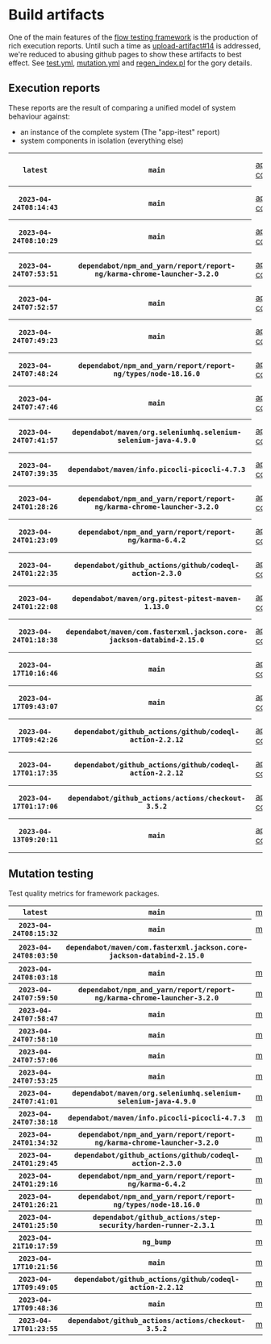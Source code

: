 # Build artifacts

One of the main features of the [flow testing framework](https://github.com/Mastercard/flow) is the production of rich execution reports.
Until such a time as [upload-artifact#14](https://github.com/actions/upload-artifact/issues/14) is addressed, we're reduced to abusing github pages to show these artifacts to best effect.
See [test.yml](https://github.com/Mastercard/flow/blob/main/.github/workflows/test.yml), [mutation.yml](https://github.com/Mastercard/flow/blob/main/.github/workflows/mutation.yml) and [regen_index.pl](https://github.com/Mastercard/flow/blob/pages/regen_index.pl) for the gory details.

## Execution reports

These reports are the result of comparing a unified model of system behaviour against:
 * an instance of the complete system (The "app-itest" report)
 * system components in isolation (everything else)

<!-- start:execution -->
<table>
	<tbody>
		<tr> <th><code>latest</code></th>
			 <th><code>main</code></th>
			<td><a href="execution/latest/flow_execution_reports/example/app-core/target/mctf/latest/index.html">app-core</a></td>
			<td><a href="execution/latest/flow_execution_reports/example/app-histogram/target/mctf/latest/index.html">app-histogram</a></td>
			<td><a href="execution/latest/flow_execution_reports/example/app-itest/target/mctf/latest/index.html">app-itest</a></td>
			<td><a href="execution/latest/flow_execution_reports/example/app-queue/target/mctf/latest/index.html">app-queue</a></td>
			<td><a href="execution/latest/flow_execution_reports/example/app-store/target/mctf/latest/index.html">app-store</a></td>
			<td><a href="execution/latest/flow_execution_reports/example/app-ui/target/mctf/latest/index.html">app-ui</a></td>
			<td><a href="execution/latest/flow_execution_reports/example/app-web-ui/target/mctf/latest/index.html">app-web-ui</a></td>
		</tr>
		<tr> <th><code>2023-04-24T08:14:43</code></th>
			 <th><code>main</code></th>
			<td><a href="execution/1682324083/flow_execution_reports/example/app-core/target/mctf/latest/index.html">app-core</a></td>
			<td><a href="execution/1682324083/flow_execution_reports/example/app-histogram/target/mctf/latest/index.html">app-histogram</a></td>
			<td><a href="execution/1682324083/flow_execution_reports/example/app-itest/target/mctf/latest/index.html">app-itest</a></td>
			<td><a href="execution/1682324083/flow_execution_reports/example/app-queue/target/mctf/latest/index.html">app-queue</a></td>
			<td><a href="execution/1682324083/flow_execution_reports/example/app-store/target/mctf/latest/index.html">app-store</a></td>
			<td><a href="execution/1682324083/flow_execution_reports/example/app-ui/target/mctf/latest/index.html">app-ui</a></td>
			<td><a href="execution/1682324083/flow_execution_reports/example/app-web-ui/target/mctf/latest/index.html">app-web-ui</a></td>
		</tr>
		<tr> <th><code>2023-04-24T08:10:29</code></th>
			 <th><code>main</code></th>
			<td><a href="execution/1682323829/flow_execution_reports/example/app-core/target/mctf/latest/index.html">app-core</a></td>
			<td><a href="execution/1682323829/flow_execution_reports/example/app-histogram/target/mctf/latest/index.html">app-histogram</a></td>
			<td><a href="execution/1682323829/flow_execution_reports/example/app-itest/target/mctf/latest/index.html">app-itest</a></td>
			<td><a href="execution/1682323829/flow_execution_reports/example/app-queue/target/mctf/latest/index.html">app-queue</a></td>
			<td><a href="execution/1682323829/flow_execution_reports/example/app-store/target/mctf/latest/index.html">app-store</a></td>
			<td><a href="execution/1682323829/flow_execution_reports/example/app-ui/target/mctf/latest/index.html">app-ui</a></td>
			<td><a href="execution/1682323829/flow_execution_reports/example/app-web-ui/target/mctf/latest/index.html">app-web-ui</a></td>
		</tr>
		<tr> <th><code>2023-04-24T07:53:51</code></th>
			 <th><code>dependabot/npm_and_yarn/report/report-ng/karma-chrome-launcher-3.2.0</code></th>
			<td><a href="execution/1682322831/flow_execution_reports/example/app-core/target/mctf/latest/index.html">app-core</a></td>
			<td><a href="execution/1682322831/flow_execution_reports/example/app-histogram/target/mctf/latest/index.html">app-histogram</a></td>
			<td><a href="execution/1682322831/flow_execution_reports/example/app-itest/target/mctf/latest/index.html">app-itest</a></td>
			<td><a href="execution/1682322831/flow_execution_reports/example/app-queue/target/mctf/latest/index.html">app-queue</a></td>
			<td><a href="execution/1682322831/flow_execution_reports/example/app-store/target/mctf/latest/index.html">app-store</a></td>
			<td><a href="execution/1682322831/flow_execution_reports/example/app-ui/target/mctf/latest/index.html">app-ui</a></td>
			<td><a href="execution/1682322831/flow_execution_reports/example/app-web-ui/target/mctf/latest/index.html">app-web-ui</a></td>
		</tr>
		<tr> <th><code>2023-04-24T07:52:57</code></th>
			 <th><code>main</code></th>
			<td><a href="execution/1682322777/flow_execution_reports/example/app-core/target/mctf/latest/index.html">app-core</a></td>
			<td><a href="execution/1682322777/flow_execution_reports/example/app-histogram/target/mctf/latest/index.html">app-histogram</a></td>
			<td><a href="execution/1682322777/flow_execution_reports/example/app-itest/target/mctf/latest/index.html">app-itest</a></td>
			<td><a href="execution/1682322777/flow_execution_reports/example/app-queue/target/mctf/latest/index.html">app-queue</a></td>
			<td><a href="execution/1682322777/flow_execution_reports/example/app-store/target/mctf/latest/index.html">app-store</a></td>
			<td><a href="execution/1682322777/flow_execution_reports/example/app-ui/target/mctf/latest/index.html">app-ui</a></td>
			<td><a href="execution/1682322777/flow_execution_reports/example/app-web-ui/target/mctf/latest/index.html">app-web-ui</a></td>
		</tr>
		<tr> <th><code>2023-04-24T07:49:23</code></th>
			 <th><code>main</code></th>
			<td><a href="execution/1682322563/flow_execution_reports/example/app-core/target/mctf/latest/index.html">app-core</a></td>
			<td><a href="execution/1682322563/flow_execution_reports/example/app-histogram/target/mctf/latest/index.html">app-histogram</a></td>
			<td><a href="execution/1682322563/flow_execution_reports/example/app-itest/target/mctf/latest/index.html">app-itest</a></td>
			<td><a href="execution/1682322563/flow_execution_reports/example/app-queue/target/mctf/latest/index.html">app-queue</a></td>
			<td><a href="execution/1682322563/flow_execution_reports/example/app-store/target/mctf/latest/index.html">app-store</a></td>
			<td><a href="execution/1682322563/flow_execution_reports/example/app-ui/target/mctf/latest/index.html">app-ui</a></td>
			<td><a href="execution/1682322563/flow_execution_reports/example/app-web-ui/target/mctf/latest/index.html">app-web-ui</a></td>
		</tr>
		<tr> <th><code>2023-04-24T07:48:24</code></th>
			 <th><code>dependabot/npm_and_yarn/report/report-ng/types/node-18.16.0</code></th>
			<td><a href="execution/1682322504/flow_execution_reports/example/app-core/target/mctf/latest/index.html">app-core</a></td>
			<td><a href="execution/1682322504/flow_execution_reports/example/app-histogram/target/mctf/latest/index.html">app-histogram</a></td>
			<td><a href="execution/1682322504/flow_execution_reports/example/app-itest/target/mctf/latest/index.html">app-itest</a></td>
			<td><a href="execution/1682322504/flow_execution_reports/example/app-queue/target/mctf/latest/index.html">app-queue</a></td>
			<td><a href="execution/1682322504/flow_execution_reports/example/app-store/target/mctf/latest/index.html">app-store</a></td>
			<td><a href="execution/1682322504/flow_execution_reports/example/app-ui/target/mctf/latest/index.html">app-ui</a></td>
			<td><a href="execution/1682322504/flow_execution_reports/example/app-web-ui/target/mctf/latest/index.html">app-web-ui</a></td>
		</tr>
		<tr> <th><code>2023-04-24T07:47:46</code></th>
			 <th><code>main</code></th>
			<td><a href="execution/1682322466/flow_execution_reports/example/app-core/target/mctf/latest/index.html">app-core</a></td>
			<td><a href="execution/1682322466/flow_execution_reports/example/app-histogram/target/mctf/latest/index.html">app-histogram</a></td>
			<td><a href="execution/1682322466/flow_execution_reports/example/app-itest/target/mctf/latest/index.html">app-itest</a></td>
			<td><a href="execution/1682322466/flow_execution_reports/example/app-queue/target/mctf/latest/index.html">app-queue</a></td>
			<td><a href="execution/1682322466/flow_execution_reports/example/app-store/target/mctf/latest/index.html">app-store</a></td>
			<td><a href="execution/1682322466/flow_execution_reports/example/app-ui/target/mctf/latest/index.html">app-ui</a></td>
			<td><a href="execution/1682322466/flow_execution_reports/example/app-web-ui/target/mctf/latest/index.html">app-web-ui</a></td>
		</tr>
		<tr> <th><code>2023-04-24T07:41:57</code></th>
			 <th><code>dependabot/maven/org.seleniumhq.selenium-selenium-java-4.9.0</code></th>
			<td><a href="execution/1682322117/flow_execution_reports/example/app-core/target/mctf/latest/index.html">app-core</a></td>
			<td><a href="execution/1682322117/flow_execution_reports/example/app-histogram/target/mctf/latest/index.html">app-histogram</a></td>
			<td><a href="execution/1682322117/flow_execution_reports/example/app-itest/target/mctf/latest/index.html">app-itest</a></td>
			<td><a href="execution/1682322117/flow_execution_reports/example/app-queue/target/mctf/latest/index.html">app-queue</a></td>
			<td><a href="execution/1682322117/flow_execution_reports/example/app-store/target/mctf/latest/index.html">app-store</a></td>
			<td><a href="execution/1682322117/flow_execution_reports/example/app-ui/target/mctf/latest/index.html">app-ui</a></td>
			<td><a href="execution/1682322117/flow_execution_reports/example/app-web-ui/target/mctf/latest/index.html">app-web-ui</a></td>
		</tr>
		<tr> <th><code>2023-04-24T07:39:35</code></th>
			 <th><code>dependabot/maven/info.picocli-picocli-4.7.3</code></th>
			<td><a href="execution/1682321975/flow_execution_reports/example/app-core/target/mctf/latest/index.html">app-core</a></td>
			<td><a href="execution/1682321975/flow_execution_reports/example/app-histogram/target/mctf/latest/index.html">app-histogram</a></td>
			<td><a href="execution/1682321975/flow_execution_reports/example/app-itest/target/mctf/latest/index.html">app-itest</a></td>
			<td><a href="execution/1682321975/flow_execution_reports/example/app-queue/target/mctf/latest/index.html">app-queue</a></td>
			<td><a href="execution/1682321975/flow_execution_reports/example/app-store/target/mctf/latest/index.html">app-store</a></td>
			<td><a href="execution/1682321975/flow_execution_reports/example/app-ui/target/mctf/latest/index.html">app-ui</a></td>
			<td><a href="execution/1682321975/flow_execution_reports/example/app-web-ui/target/mctf/latest/index.html">app-web-ui</a></td>
		</tr>
		<tr> <th><code>2023-04-24T01:28:26</code></th>
			 <th><code>dependabot/npm_and_yarn/report/report-ng/karma-chrome-launcher-3.2.0</code></th>
			<td><a href="execution/1682299706/flow_execution_reports/example/app-core/target/mctf/latest/index.html">app-core</a></td>
			<td><a href="execution/1682299706/flow_execution_reports/example/app-histogram/target/mctf/latest/index.html">app-histogram</a></td>
			<td><a href="execution/1682299706/flow_execution_reports/example/app-itest/target/mctf/latest/index.html">app-itest</a></td>
			<td><a href="execution/1682299706/flow_execution_reports/example/app-queue/target/mctf/latest/index.html">app-queue</a></td>
			<td><a href="execution/1682299706/flow_execution_reports/example/app-store/target/mctf/latest/index.html">app-store</a></td>
			<td><a href="execution/1682299706/flow_execution_reports/example/app-ui/target/mctf/latest/index.html">app-ui</a></td>
			<td><a href="execution/1682299706/flow_execution_reports/example/app-web-ui/target/mctf/latest/index.html">app-web-ui</a></td>
		</tr>
		<tr> <th><code>2023-04-24T01:23:09</code></th>
			 <th><code>dependabot/npm_and_yarn/report/report-ng/karma-6.4.2</code></th>
			<td><a href="execution/1682299389/flow_execution_reports/example/app-core/target/mctf/latest/index.html">app-core</a></td>
			<td><a href="execution/1682299389/flow_execution_reports/example/app-histogram/target/mctf/latest/index.html">app-histogram</a></td>
			<td><a href="execution/1682299389/flow_execution_reports/example/app-itest/target/mctf/latest/index.html">app-itest</a></td>
			<td><a href="execution/1682299389/flow_execution_reports/example/app-queue/target/mctf/latest/index.html">app-queue</a></td>
			<td><a href="execution/1682299389/flow_execution_reports/example/app-store/target/mctf/latest/index.html">app-store</a></td>
			<td><a href="execution/1682299389/flow_execution_reports/example/app-ui/target/mctf/latest/index.html">app-ui</a></td>
			<td><a href="execution/1682299389/flow_execution_reports/example/app-web-ui/target/mctf/latest/index.html">app-web-ui</a></td>
		</tr>
		<tr> <th><code>2023-04-24T01:22:35</code></th>
			 <th><code>dependabot/github_actions/github/codeql-action-2.3.0</code></th>
			<td><a href="execution/1682299355/flow_execution_reports/example/app-core/target/mctf/latest/index.html">app-core</a></td>
			<td><a href="execution/1682299355/flow_execution_reports/example/app-histogram/target/mctf/latest/index.html">app-histogram</a></td>
			<td><a href="execution/1682299355/flow_execution_reports/example/app-itest/target/mctf/latest/index.html">app-itest</a></td>
			<td><a href="execution/1682299355/flow_execution_reports/example/app-queue/target/mctf/latest/index.html">app-queue</a></td>
			<td><a href="execution/1682299355/flow_execution_reports/example/app-store/target/mctf/latest/index.html">app-store</a></td>
			<td><a href="execution/1682299355/flow_execution_reports/example/app-ui/target/mctf/latest/index.html">app-ui</a></td>
			<td><a href="execution/1682299355/flow_execution_reports/example/app-web-ui/target/mctf/latest/index.html">app-web-ui</a></td>
		</tr>
		<tr> <th><code>2023-04-24T01:22:08</code></th>
			 <th><code>dependabot/maven/org.pitest-pitest-maven-1.13.0</code></th>
			<td><a href="execution/1682299328/flow_execution_reports/example/app-core/target/mctf/latest/index.html">app-core</a></td>
			<td><a href="execution/1682299328/flow_execution_reports/example/app-histogram/target/mctf/latest/index.html">app-histogram</a></td>
			<td><a href="execution/1682299328/flow_execution_reports/example/app-itest/target/mctf/latest/index.html">app-itest</a></td>
			<td><a href="execution/1682299328/flow_execution_reports/example/app-queue/target/mctf/latest/index.html">app-queue</a></td>
			<td><a href="execution/1682299328/flow_execution_reports/example/app-store/target/mctf/latest/index.html">app-store</a></td>
			<td><a href="execution/1682299328/flow_execution_reports/example/app-ui/target/mctf/latest/index.html">app-ui</a></td>
			<td><a href="execution/1682299328/flow_execution_reports/example/app-web-ui/target/mctf/latest/index.html">app-web-ui</a></td>
		</tr>
		<tr> <th><code>2023-04-24T01:18:38</code></th>
			 <th><code>dependabot/maven/com.fasterxml.jackson.core-jackson-databind-2.15.0</code></th>
			<td><a href="execution/1682299118/flow_execution_reports/example/app-core/target/mctf/latest/index.html">app-core</a></td>
			<td><a href="execution/1682299118/flow_execution_reports/example/app-histogram/target/mctf/latest/index.html">app-histogram</a></td>
			<td><a href="execution/1682299118/flow_execution_reports/example/app-itest/target/mctf/latest/index.html">app-itest</a></td>
			<td><a href="execution/1682299118/flow_execution_reports/example/app-queue/target/mctf/latest/index.html">app-queue</a></td>
			<td><a href="execution/1682299118/flow_execution_reports/example/app-store/target/mctf/latest/index.html">app-store</a></td>
			<td><a href="execution/1682299118/flow_execution_reports/example/app-ui/target/mctf/latest/index.html">app-ui</a></td>
			<td><a href="execution/1682299118/flow_execution_reports/example/app-web-ui/target/mctf/latest/index.html">app-web-ui</a></td>
		</tr>
		<tr> <th><code>2023-04-17T10:16:46</code></th>
			 <th><code>main</code></th>
			<td><a href="execution/1681726606/flow_execution_reports/example/app-core/target/mctf/latest/index.html">app-core</a></td>
			<td><a href="execution/1681726606/flow_execution_reports/example/app-histogram/target/mctf/latest/index.html">app-histogram</a></td>
			<td><a href="execution/1681726606/flow_execution_reports/example/app-itest/target/mctf/latest/index.html">app-itest</a></td>
			<td><a href="execution/1681726606/flow_execution_reports/example/app-queue/target/mctf/latest/index.html">app-queue</a></td>
			<td><a href="execution/1681726606/flow_execution_reports/example/app-store/target/mctf/latest/index.html">app-store</a></td>
			<td><a href="execution/1681726606/flow_execution_reports/example/app-ui/target/mctf/latest/index.html">app-ui</a></td>
			<td><a href="execution/1681726606/flow_execution_reports/example/app-web-ui/target/mctf/latest/index.html">app-web-ui</a></td>
		</tr>
		<tr> <th><code>2023-04-17T09:43:07</code></th>
			 <th><code>main</code></th>
			<td><a href="execution/1681724587/flow_execution_reports/example/app-core/target/mctf/latest/index.html">app-core</a></td>
			<td><a href="execution/1681724587/flow_execution_reports/example/app-histogram/target/mctf/latest/index.html">app-histogram</a></td>
			<td><a href="execution/1681724587/flow_execution_reports/example/app-itest/target/mctf/latest/index.html">app-itest</a></td>
			<td><a href="execution/1681724587/flow_execution_reports/example/app-queue/target/mctf/latest/index.html">app-queue</a></td>
			<td><a href="execution/1681724587/flow_execution_reports/example/app-store/target/mctf/latest/index.html">app-store</a></td>
			<td><a href="execution/1681724587/flow_execution_reports/example/app-ui/target/mctf/latest/index.html">app-ui</a></td>
			<td><a href="execution/1681724587/flow_execution_reports/example/app-web-ui/target/mctf/latest/index.html">app-web-ui</a></td>
		</tr>
		<tr> <th><code>2023-04-17T09:42:26</code></th>
			 <th><code>dependabot/github_actions/github/codeql-action-2.2.12</code></th>
			<td><a href="execution/1681724546/flow_execution_reports/example/app-core/target/mctf/latest/index.html">app-core</a></td>
			<td><a href="execution/1681724546/flow_execution_reports/example/app-histogram/target/mctf/latest/index.html">app-histogram</a></td>
			<td><a href="execution/1681724546/flow_execution_reports/example/app-itest/target/mctf/latest/index.html">app-itest</a></td>
			<td><a href="execution/1681724546/flow_execution_reports/example/app-queue/target/mctf/latest/index.html">app-queue</a></td>
			<td><a href="execution/1681724546/flow_execution_reports/example/app-store/target/mctf/latest/index.html">app-store</a></td>
			<td><a href="execution/1681724546/flow_execution_reports/example/app-ui/target/mctf/latest/index.html">app-ui</a></td>
			<td><a href="execution/1681724546/flow_execution_reports/example/app-web-ui/target/mctf/latest/index.html">app-web-ui</a></td>
		</tr>
		<tr> <th><code>2023-04-17T01:17:35</code></th>
			 <th><code>dependabot/github_actions/github/codeql-action-2.2.12</code></th>
			<td><a href="execution/1681694255/flow_execution_reports/example/app-core/target/mctf/latest/index.html">app-core</a></td>
			<td><a href="execution/1681694255/flow_execution_reports/example/app-histogram/target/mctf/latest/index.html">app-histogram</a></td>
			<td><a href="execution/1681694255/flow_execution_reports/example/app-itest/target/mctf/latest/index.html">app-itest</a></td>
			<td><a href="execution/1681694255/flow_execution_reports/example/app-queue/target/mctf/latest/index.html">app-queue</a></td>
			<td><a href="execution/1681694255/flow_execution_reports/example/app-store/target/mctf/latest/index.html">app-store</a></td>
			<td><a href="execution/1681694255/flow_execution_reports/example/app-ui/target/mctf/latest/index.html">app-ui</a></td>
			<td><a href="execution/1681694255/flow_execution_reports/example/app-web-ui/target/mctf/latest/index.html">app-web-ui</a></td>
		</tr>
		<tr> <th><code>2023-04-17T01:17:06</code></th>
			 <th><code>dependabot/github_actions/actions/checkout-3.5.2</code></th>
			<td><a href="execution/1681694226/flow_execution_reports/example/app-core/target/mctf/latest/index.html">app-core</a></td>
			<td><a href="execution/1681694226/flow_execution_reports/example/app-histogram/target/mctf/latest/index.html">app-histogram</a></td>
			<td><a href="execution/1681694226/flow_execution_reports/example/app-itest/target/mctf/latest/index.html">app-itest</a></td>
			<td><a href="execution/1681694226/flow_execution_reports/example/app-queue/target/mctf/latest/index.html">app-queue</a></td>
			<td><a href="execution/1681694226/flow_execution_reports/example/app-store/target/mctf/latest/index.html">app-store</a></td>
			<td><a href="execution/1681694226/flow_execution_reports/example/app-ui/target/mctf/latest/index.html">app-ui</a></td>
			<td><a href="execution/1681694226/flow_execution_reports/example/app-web-ui/target/mctf/latest/index.html">app-web-ui</a></td>
		</tr>
		<tr> <th><code>2023-04-13T09:20:11</code></th>
			 <th><code>main</code></th>
			<td><a href="execution/1681377611/flow_execution_reports/example/app-core/target/mctf/latest/index.html">app-core</a></td>
			<td><a href="execution/1681377611/flow_execution_reports/example/app-histogram/target/mctf/latest/index.html">app-histogram</a></td>
			<td><a href="execution/1681377611/flow_execution_reports/example/app-itest/target/mctf/latest/index.html">app-itest</a></td>
			<td><a href="execution/1681377611/flow_execution_reports/example/app-queue/target/mctf/latest/index.html">app-queue</a></td>
			<td><a href="execution/1681377611/flow_execution_reports/example/app-store/target/mctf/latest/index.html">app-store</a></td>
			<td><a href="execution/1681377611/flow_execution_reports/example/app-ui/target/mctf/latest/index.html">app-ui</a></td>
			<td><a href="execution/1681377611/flow_execution_reports/example/app-web-ui/target/mctf/latest/index.html">app-web-ui</a></td>
		</tr>
	</tbody>
</table>
<!-- end:execution -->

## Mutation testing

Test quality metrics for framework packages.

<!-- start:mutation -->
<table>
	<tbody>
		<tr> <th><code>latest</code></th>
			 <th><code>main</code></th>
			<td><a href="mutation/latest/mutation_report/index.html">mutation</a></td>
			<td></td>
			<td></td>
			<td></td>
			<td></td>
			<td></td>
			<td></td>
			<td></td>
			<td></td>
			<td></td>
			<td></td>
			<td></td>
			<td></td>
			<td></td>
			<td></td>
			<td></td>
			<td></td>
			<td></td>
			<td></td>
		</tr>
		<tr> <th><code>2023-04-24T08:15:32</code></th>
			 <th><code>main</code></th>
			<td><a href="mutation/1682324132/mutation_report/index.html">mutation</a></td>
			<td></td>
			<td></td>
			<td></td>
			<td></td>
			<td></td>
			<td></td>
			<td></td>
			<td></td>
			<td></td>
			<td></td>
			<td></td>
			<td></td>
			<td></td>
			<td></td>
			<td></td>
			<td></td>
			<td></td>
			<td></td>
		</tr>
		<tr> <th><code>2023-04-24T08:03:50</code></th>
			 <th><code>dependabot/maven/com.fasterxml.jackson.core-jackson-databind-2.15.0</code></th>
			<td></td>
			<td><a href="mutation/1682323430/mutation_report/index.html">mutation_report</a></td>
			<td><a href="mutation/1682323430/project_mutation_reports/aggregator/target/pit-reports/index.html">project_mutation_reports/aggregator/target/pit-reports</a></td>
			<td><a href="mutation/1682323430/project_mutation_reports/api/target/pit-reports/index.html">project_mutation_reports/api/target/pit-reports</a></td>
			<td><a href="mutation/1682323430/project_mutation_reports/assert/assert-core/target/pit-reports/index.html">project_mutation_reports/assert/assert-core/target/pit-reports</a></td>
			<td><a href="mutation/1682323430/project_mutation_reports/assert/assert-filter/target/pit-reports/index.html">project_mutation_reports/assert/assert-filter/target/pit-reports</a></td>
			<td><a href="mutation/1682323430/project_mutation_reports/assert/assert-junit5/target/pit-reports/index.html">project_mutation_reports/assert/assert-junit5/target/pit-reports</a></td>
			<td><a href="mutation/1682323430/project_mutation_reports/builder/target/pit-reports/index.html">project_mutation_reports/builder/target/pit-reports</a></td>
			<td><a href="mutation/1682323430/project_mutation_reports/message/message-core/target/pit-reports/index.html">project_mutation_reports/message/message-core/target/pit-reports</a></td>
			<td><a href="mutation/1682323430/project_mutation_reports/message/message-http/target/pit-reports/index.html">project_mutation_reports/message/message-http/target/pit-reports</a></td>
			<td><a href="mutation/1682323430/project_mutation_reports/message/message-json/target/pit-reports/index.html">project_mutation_reports/message/message-json/target/pit-reports</a></td>
			<td><a href="mutation/1682323430/project_mutation_reports/message/message-sql/target/pit-reports/index.html">project_mutation_reports/message/message-sql/target/pit-reports</a></td>
			<td><a href="mutation/1682323430/project_mutation_reports/message/message-text/target/pit-reports/index.html">project_mutation_reports/message/message-text/target/pit-reports</a></td>
			<td><a href="mutation/1682323430/project_mutation_reports/message/message-web/target/pit-reports/index.html">project_mutation_reports/message/message-web/target/pit-reports</a></td>
			<td><a href="mutation/1682323430/project_mutation_reports/message/message-xml/target/pit-reports/index.html">project_mutation_reports/message/message-xml/target/pit-reports</a></td>
			<td><a href="mutation/1682323430/project_mutation_reports/model/target/pit-reports/index.html">project_mutation_reports/model/target/pit-reports</a></td>
			<td><a href="mutation/1682323430/project_mutation_reports/report/report-core/target/pit-reports/index.html">project_mutation_reports/report/report-core/target/pit-reports</a></td>
			<td><a href="mutation/1682323430/project_mutation_reports/validation/validation-core/target/pit-reports/index.html">project_mutation_reports/validation/validation-core/target/pit-reports</a></td>
			<td><a href="mutation/1682323430/project_mutation_reports/validation/validation-junit5/target/pit-reports/index.html">project_mutation_reports/validation/validation-junit5/target/pit-reports</a></td>
		</tr>
		<tr> <th><code>2023-04-24T08:03:18</code></th>
			 <th><code>main</code></th>
			<td><a href="mutation/1682323398/mutation_report/index.html">mutation</a></td>
			<td></td>
			<td></td>
			<td></td>
			<td></td>
			<td></td>
			<td></td>
			<td></td>
			<td></td>
			<td></td>
			<td></td>
			<td></td>
			<td></td>
			<td></td>
			<td></td>
			<td></td>
			<td></td>
			<td></td>
			<td></td>
		</tr>
		<tr> <th><code>2023-04-24T07:59:50</code></th>
			 <th><code>dependabot/npm_and_yarn/report/report-ng/karma-chrome-launcher-3.2.0</code></th>
			<td><a href="mutation/1682323190/mutation_report/index.html">mutation</a></td>
			<td></td>
			<td></td>
			<td></td>
			<td></td>
			<td></td>
			<td></td>
			<td></td>
			<td></td>
			<td></td>
			<td></td>
			<td></td>
			<td></td>
			<td></td>
			<td></td>
			<td></td>
			<td></td>
			<td></td>
			<td></td>
		</tr>
		<tr> <th><code>2023-04-24T07:58:47</code></th>
			 <th><code>main</code></th>
			<td><a href="mutation/1682323127/mutation_report/index.html">mutation</a></td>
			<td></td>
			<td></td>
			<td></td>
			<td></td>
			<td></td>
			<td></td>
			<td></td>
			<td></td>
			<td></td>
			<td></td>
			<td></td>
			<td></td>
			<td></td>
			<td></td>
			<td></td>
			<td></td>
			<td></td>
			<td></td>
		</tr>
		<tr> <th><code>2023-04-24T07:58:10</code></th>
			 <th><code>main</code></th>
			<td><a href="mutation/1682323090/mutation_report/index.html">mutation</a></td>
			<td></td>
			<td></td>
			<td></td>
			<td></td>
			<td></td>
			<td></td>
			<td></td>
			<td></td>
			<td></td>
			<td></td>
			<td></td>
			<td></td>
			<td></td>
			<td></td>
			<td></td>
			<td></td>
			<td></td>
			<td></td>
		</tr>
		<tr> <th><code>2023-04-24T07:57:06</code></th>
			 <th><code>main</code></th>
			<td><a href="mutation/1682323026/mutation_report/index.html">mutation</a></td>
			<td></td>
			<td></td>
			<td></td>
			<td></td>
			<td></td>
			<td></td>
			<td></td>
			<td></td>
			<td></td>
			<td></td>
			<td></td>
			<td></td>
			<td></td>
			<td></td>
			<td></td>
			<td></td>
			<td></td>
			<td></td>
		</tr>
		<tr> <th><code>2023-04-24T07:53:25</code></th>
			 <th><code>main</code></th>
			<td><a href="mutation/1682322805/mutation_report/index.html">mutation</a></td>
			<td></td>
			<td></td>
			<td></td>
			<td></td>
			<td></td>
			<td></td>
			<td></td>
			<td></td>
			<td></td>
			<td></td>
			<td></td>
			<td></td>
			<td></td>
			<td></td>
			<td></td>
			<td></td>
			<td></td>
			<td></td>
		</tr>
		<tr> <th><code>2023-04-24T07:41:01</code></th>
			 <th><code>dependabot/maven/org.seleniumhq.selenium-selenium-java-4.9.0</code></th>
			<td><a href="mutation/1682322061/mutation_report/index.html">mutation</a></td>
			<td></td>
			<td></td>
			<td></td>
			<td></td>
			<td></td>
			<td></td>
			<td></td>
			<td></td>
			<td></td>
			<td></td>
			<td></td>
			<td></td>
			<td></td>
			<td></td>
			<td></td>
			<td></td>
			<td></td>
			<td></td>
		</tr>
		<tr> <th><code>2023-04-24T07:38:18</code></th>
			 <th><code>dependabot/maven/info.picocli-picocli-4.7.3</code></th>
			<td><a href="mutation/1682321898/mutation_report/index.html">mutation</a></td>
			<td></td>
			<td></td>
			<td></td>
			<td></td>
			<td></td>
			<td></td>
			<td></td>
			<td></td>
			<td></td>
			<td></td>
			<td></td>
			<td></td>
			<td></td>
			<td></td>
			<td></td>
			<td></td>
			<td></td>
			<td></td>
		</tr>
		<tr> <th><code>2023-04-24T01:34:32</code></th>
			 <th><code>dependabot/npm_and_yarn/report/report-ng/karma-chrome-launcher-3.2.0</code></th>
			<td><a href="mutation/1682300072/mutation_report/index.html">mutation</a></td>
			<td></td>
			<td></td>
			<td></td>
			<td></td>
			<td></td>
			<td></td>
			<td></td>
			<td></td>
			<td></td>
			<td></td>
			<td></td>
			<td></td>
			<td></td>
			<td></td>
			<td></td>
			<td></td>
			<td></td>
			<td></td>
		</tr>
		<tr> <th><code>2023-04-24T01:29:45</code></th>
			 <th><code>dependabot/github_actions/github/codeql-action-2.3.0</code></th>
			<td><a href="mutation/1682299785/mutation_report/index.html">mutation</a></td>
			<td></td>
			<td></td>
			<td></td>
			<td></td>
			<td></td>
			<td></td>
			<td></td>
			<td></td>
			<td></td>
			<td></td>
			<td></td>
			<td></td>
			<td></td>
			<td></td>
			<td></td>
			<td></td>
			<td></td>
			<td></td>
		</tr>
		<tr> <th><code>2023-04-24T01:29:16</code></th>
			 <th><code>dependabot/npm_and_yarn/report/report-ng/karma-6.4.2</code></th>
			<td><a href="mutation/1682299756/mutation_report/index.html">mutation</a></td>
			<td></td>
			<td></td>
			<td></td>
			<td></td>
			<td></td>
			<td></td>
			<td></td>
			<td></td>
			<td></td>
			<td></td>
			<td></td>
			<td></td>
			<td></td>
			<td></td>
			<td></td>
			<td></td>
			<td></td>
			<td></td>
		</tr>
		<tr> <th><code>2023-04-24T01:26:21</code></th>
			 <th><code>dependabot/npm_and_yarn/report/report-ng/types/node-18.16.0</code></th>
			<td><a href="mutation/1682299581/mutation_report/index.html">mutation</a></td>
			<td></td>
			<td></td>
			<td></td>
			<td></td>
			<td></td>
			<td></td>
			<td></td>
			<td></td>
			<td></td>
			<td></td>
			<td></td>
			<td></td>
			<td></td>
			<td></td>
			<td></td>
			<td></td>
			<td></td>
			<td></td>
		</tr>
		<tr> <th><code>2023-04-24T01:25:50</code></th>
			 <th><code>dependabot/github_actions/step-security/harden-runner-2.3.1</code></th>
			<td><a href="mutation/1682299550/mutation_report/index.html">mutation</a></td>
			<td></td>
			<td></td>
			<td></td>
			<td></td>
			<td></td>
			<td></td>
			<td></td>
			<td></td>
			<td></td>
			<td></td>
			<td></td>
			<td></td>
			<td></td>
			<td></td>
			<td></td>
			<td></td>
			<td></td>
			<td></td>
		</tr>
		<tr> <th><code>2023-04-21T10:17:59</code></th>
			 <th><code>ng_bump</code></th>
			<td><a href="mutation/1682072279/mutation_report/index.html">mutation</a></td>
			<td></td>
			<td></td>
			<td></td>
			<td></td>
			<td></td>
			<td></td>
			<td></td>
			<td></td>
			<td></td>
			<td></td>
			<td></td>
			<td></td>
			<td></td>
			<td></td>
			<td></td>
			<td></td>
			<td></td>
			<td></td>
		</tr>
		<tr> <th><code>2023-04-17T10:21:56</code></th>
			 <th><code>main</code></th>
			<td><a href="mutation/1681726916/mutation_report/index.html">mutation</a></td>
			<td></td>
			<td></td>
			<td></td>
			<td></td>
			<td></td>
			<td></td>
			<td></td>
			<td></td>
			<td></td>
			<td></td>
			<td></td>
			<td></td>
			<td></td>
			<td></td>
			<td></td>
			<td></td>
			<td></td>
			<td></td>
		</tr>
		<tr> <th><code>2023-04-17T09:49:05</code></th>
			 <th><code>dependabot/github_actions/github/codeql-action-2.2.12</code></th>
			<td><a href="mutation/1681724945/mutation_report/index.html">mutation</a></td>
			<td></td>
			<td></td>
			<td></td>
			<td></td>
			<td></td>
			<td></td>
			<td></td>
			<td></td>
			<td></td>
			<td></td>
			<td></td>
			<td></td>
			<td></td>
			<td></td>
			<td></td>
			<td></td>
			<td></td>
			<td></td>
		</tr>
		<tr> <th><code>2023-04-17T09:48:36</code></th>
			 <th><code>main</code></th>
			<td><a href="mutation/1681724916/mutation_report/index.html">mutation</a></td>
			<td></td>
			<td></td>
			<td></td>
			<td></td>
			<td></td>
			<td></td>
			<td></td>
			<td></td>
			<td></td>
			<td></td>
			<td></td>
			<td></td>
			<td></td>
			<td></td>
			<td></td>
			<td></td>
			<td></td>
			<td></td>
		</tr>
		<tr> <th><code>2023-04-17T01:23:55</code></th>
			 <th><code>dependabot/github_actions/actions/checkout-3.5.2</code></th>
			<td><a href="mutation/1681694635/mutation_report/index.html">mutation</a></td>
			<td></td>
			<td></td>
			<td></td>
			<td></td>
			<td></td>
			<td></td>
			<td></td>
			<td></td>
			<td></td>
			<td></td>
			<td></td>
			<td></td>
			<td></td>
			<td></td>
			<td></td>
			<td></td>
			<td></td>
			<td></td>
		</tr>
	</tbody>
</table>
<!-- end:mutation -->

